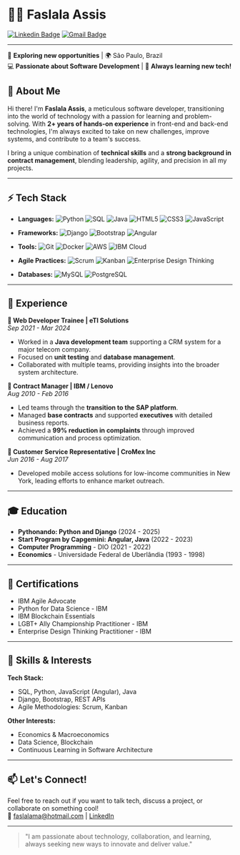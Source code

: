 # 👨‍💻 Faslala Assis

[![Linkedin Badge](https://img.shields.io/badge/-Faslala%20Assis-blue?style=flat-square&logo=Linkedin&logoColor=white&link=https://www.linkedin.com/in/faslala)](https://www.linkedin.com/in/faslala)
[![Gmail Badge](https://img.shields.io/badge/-faslalama@hotmail.com-c14438?style=flat-square&logo=Gmail&logoColor=white&link=mailto:faslalama@hotmail.com)](mailto:faslalama@hotmail.com)

---

🔭 **Exploring new opportunities** | 🌍 São Paulo, Brazil  
💻 **Passionate about Software Development** | 🌟 **Always learning new tech!**

## 🧠 About Me

Hi there! I'm **Faslala Assis**, a meticulous software developer, transitioning into the world of technology with a passion for learning and problem-solving. With **2+ years of hands-on experience** in front-end and back-end technologies, I'm always excited to take on new challenges, improve systems, and contribute to a team's success.

I bring a unique combination of **technical skills** and a **strong background in contract management**, blending leadership, agility, and precision in all my projects.

---

## ⚡ Tech Stack

- **Languages:**
![Python](https://img.shields.io/badge/Python-3670A0?style=for-the-badge&logo=python&logoColor=ffdd54)
![SQL](https://img.shields.io/badge/SQL-02569B?style=for-the-badge&logo=amazon-dynamodb&logoColor=white)
![Java](https://img.shields.io/badge/Java-ED8B00?style=for-the-badge&logo=openjdk&logoColor=white)
![HTML5](https://img.shields.io/badge/HTML5-E34F26?style=for-the-badge&logo=html5&logoColor=white)
![CSS3](https://img.shields.io/badge/CSS3-1572B6?style=for-the-badge&logo=css3&logoColor=white)
![JavaScript](https://img.shields.io/badge/JavaScript-F7DF1E?style=for-the-badge&logo=javascript&logoColor=black)

- **Frameworks:**
![Django](https://img.shields.io/badge/Django-092E20?style=for-the-badge&logo=django&logoColor=white)
![Bootstrap](https://img.shields.io/badge/Bootstrap-563D7C?style=for-the-badge&logo=bootstrap&logoColor=white)
![Angular](https://img.shields.io/badge/Angular-DD0031?style=for-the-badge&logo=angular&logoColor=white)

- **Tools:**
![Git](https://img.shields.io/badge/Git-F05032?style=for-the-badge&logo=git&logoColor=white)
![Docker](https://img.shields.io/badge/Docker-2496ED?style=for-the-badge&logo=docker&logoColor=white)
![AWS](https://img.shields.io/badge/AWS-232F3E?style=for-the-badge&logo=amazon-aws&logoColor=white)
![IBM Cloud](https://img.shields.io/badge/IBM_Cloud-1261FE?style=for-the-badge&logo=ibm-cloud&logoColor=white)

- **Agile Practices:**
![Scrum](https://img.shields.io/badge/Scrum-6DB33F?style=for-the-badge&logo=scrum&logoColor=white)
![Kanban](https://img.shields.io/badge/Kanban-0079D6?style=for-the-badge&logo=kanban&logoColor=white)
![Enterprise Design Thinking](https://img.shields.io/badge/Design%20Thinking-FF5733?style=for-the-badge)

- **Databases:**
![MySQL](https://img.shields.io/badge/MySQL-4479A1?style=for-the-badge&logo=mysql&logoColor=white)
![PostgreSQL](https://img.shields.io/badge/PostgreSQL-316192?style=for-the-badge&logo=postgresql&logoColor=white)

---

## 🌟 Experience

**💼 Web Developer Trainee | eTI Solutions**  
_Sep 2021 - Mar 2024_  
- Worked in a **Java development team** supporting a CRM system for a major telecom company.
- Focused on **unit testing** and **database management**.
- Collaborated with multiple teams, providing insights into the broader system architecture.

**💼 Contract Manager | IBM / Lenovo**  
_Aug 2010 - Feb 2016_  
- Led teams through the **transition to the SAP platform**.
- Managed **base contracts** and supported **executives** with detailed business reports.
- Achieved a **99% reduction in complaints** through improved communication and process optimization.

**💼 Customer Service Representative | CroMex Inc**  
_Jun 2016 - Aug 2017_  
- Developed mobile access solutions for low-income communities in New York, leading efforts to enhance market outreach.

---

## 🎓 Education

- **Pythonando: Python and Django** (2024 - 2025)
- **Start Program by Capgemini: Angular, Java** (2022 - 2023)
- **Computer Programming** - DIO (2021 - 2022)
- **Economics** - Universidade Federal de Uberlândia (1993 - 1998)

---

## 🏅 Certifications

- IBM Agile Advocate
- Python for Data Science - IBM
- IBM Blockchain Essentials
- LGBT+ Ally Championship Practitioner - IBM
- Enterprise Design Thinking Practitioner - IBM

---

## 🔧 Skills & Interests

**Tech Stack:**
- SQL, Python, JavaScript (Angular), Java
- Django, Bootstrap, REST APIs
- Agile Methodologies: Scrum, Kanban

**Other Interests:**
- Economics & Macroeconomics
- Data Science, Blockchain
- Continuous Learning in Software Architecture

---

## 📫 Let's Connect!

Feel free to reach out if you want to talk tech, discuss a project, or collaborate on something cool!  
💌 faslalama@hotmail.com | [LinkedIn](https://www.linkedin.com/in/faslala)

---

> "I am passionate about technology, collaboration, and learning, always seeking new ways to innovate and deliver value."

